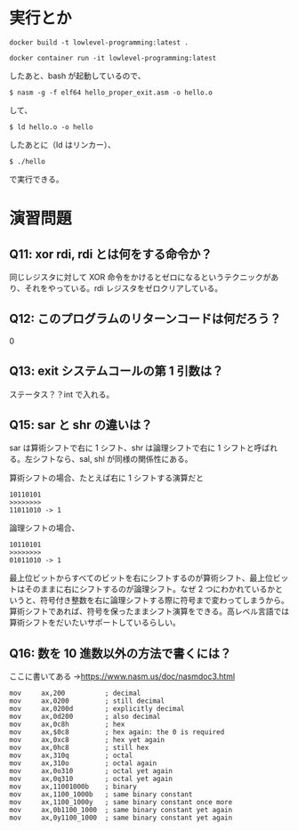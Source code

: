 # 実行とか

```
docker build -t lowlevel-programming:latest .
```

```
docker container run -it lowlevel-programming:latest
```

したあと、bash が起動しているので、

```
$ nasm -g -f elf64 hello_proper_exit.asm -o hello.o
```

して、

```
$ ld hello.o -o hello
```

したあとに（ld はリンカー）、

```
$ ./hello
```

で実行できる。

# 演習問題

## Q11: xor rdi, rdi とは何をする命令か？

同じレジスタに対して XOR 命令をかけるとゼロになるというテクニックがあり、それをやっている。rdi レジスタをゼロクリアしている。

## Q12: このプログラムのリターンコードは何だろう？

0

## Q13: exit システムコールの第 1 引数は？

ステータス？？int で入れる。

## Q15: sar と shr の違いは？

sar は算術シフトで右に 1 シフト、shr は論理シフトで右に 1 シフトと呼ばれる。左シフトなら、sal, shl が同様の関係性にある。

算術シフトの場合、たとえば右に 1 シフトする演算だと

```
10110101
>>>>>>>>
11011010 -> 1
```

論理シフトの場合、

```
10110101
>>>>>>>>
01011010 -> 1
```

最上位ビットからすべてのビットを右にシフトするのが算術シフト、最上位ビットはそのままに右にシフトするのが論理シフト。なぜ 2 つにわかれているかというと、符号付き整数を右に論理シフトする際に符号まで変わってしまうから。算術シフトであれば、符号を保ったままシフト演算をできる。高レベル言語では算術シフトをだいたいサポートしているらしい。

## Q16: 数を 10 進数以外の方法で書くには？

ここに書いてある →https://www.nasm.us/doc/nasmdoc3.html

```
mov     ax,200          ; decimal
mov     ax,0200         ; still decimal
mov     ax,0200d        ; explicitly decimal
mov     ax,0d200        ; also decimal
mov     ax,0c8h         ; hex
mov     ax,$0c8         ; hex again: the 0 is required
mov     ax,0xc8         ; hex yet again
mov     ax,0hc8         ; still hex
mov     ax,310q         ; octal
mov     ax,310o         ; octal again
mov     ax,0o310        ; octal yet again
mov     ax,0q310        ; octal yet again
mov     ax,11001000b    ; binary
mov     ax,1100_1000b   ; same binary constant
mov     ax,1100_1000y   ; same binary constant once more
mov     ax,0b1100_1000  ; same binary constant yet again
mov     ax,0y1100_1000  ; same binary constant yet again
```
